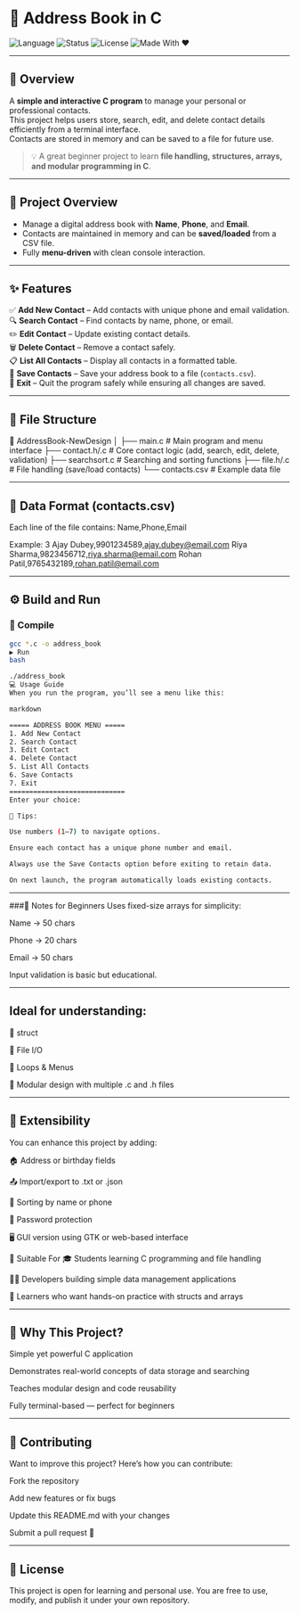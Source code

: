 # 📒 Address Book in C

![Language](https://img.shields.io/badge/Language-C-blue)
![Status](https://img.shields.io/badge/Project%20Type-Console%20App-brightgreen)
![License](https://img.shields.io/badge/License-Open%20Source-yellow)
![Made With ❤️](https://img.shields.io/badge/Made%20With-%E2%9D%A4-red)

---

## 🧠 Overview
A **simple and interactive C program** to manage your personal or professional contacts.  
This project helps users store, search, edit, and delete contact details efficiently from a terminal interface.  
Contacts are stored in memory and can be saved to a file for future use.  

> 💡 A great beginner project to learn **file handling, structures, arrays, and modular programming in C**.

---

## 🎯 Project Overview
- Manage a digital address book with **Name**, **Phone**, and **Email**.
- Contacts are maintained in memory and can be **saved/loaded** from a CSV file.
- Fully **menu-driven** with clean console interaction.

---

## ✨ Features
✅ **Add New Contact** – Add contacts with unique phone and email validation.  
🔍 **Search Contact** – Find contacts by name, phone, or email.  
✏️ **Edit Contact** – Update existing contact details.  
🗑️ **Delete Contact** – Remove a contact safely.  
📋 **List All Contacts** – Display all contacts in a formatted table.  
💾 **Save Contacts** – Save your address book to a file (`contacts.csv`).  
🚪 **Exit** – Quit the program safely while ensuring all changes are saved.  

---

## 🧩 File Structure
📁 AddressBook-NewDesign
│
├── main.c # Main program and menu interface
├── contact.h/.c # Core contact logic (add, search, edit, delete, validation)
├── searchsort.c # Searching and sorting functions
├── file.h/.c # File handling (save/load contacts)
└── contacts.csv # Example data file

---

## 🧱 Data Format (contacts.csv)
Each line of the file contains:
Name,Phone,Email

Example:
3
Ajay Dubey,9901234589,ajay.dubey@email.com
Riya Sharma,9823456712,riya.sharma@email.com
Rohan Patil,9765432189,rohan.patil@email.com


---

## ⚙️ Build and Run

### 🧮 Compile
```bash
gcc *.c -o address_book
▶️ Run
bash

./address_book
💻 Usage Guide
When you run the program, you’ll see a menu like this:

markdown

===== ADDRESS BOOK MENU =====
1. Add New Contact
2. Search Contact
3. Edit Contact
4. Delete Contact
5. List All Contacts
6. Save Contacts
7. Exit
=============================
Enter your choice:

🧾 Tips:

Use numbers (1–7) to navigate options.

Ensure each contact has a unique phone number and email.

Always use the Save Contacts option before exiting to retain data.

On next launch, the program automatically loads existing contacts.

```
---

###🧠 Notes for Beginners
Uses fixed-size arrays for simplicity:

Name → 50 chars

Phone → 20 chars

Email → 50 chars

Input validation is basic but educational.

---

## Ideal for understanding:

🧩 struct

💾 File I/O

🔄 Loops & Menus

📂 Modular design with multiple .c and .h files

---

## 🔧 Extensibility
You can enhance this project by adding:

🏠 Address or birthday fields

📤 Import/export to .txt or .json

🧮 Sorting by name or phone

🔐 Password protection

🖥️ GUI version using GTK or web-based interface

🧰 Suitable For
🎓 Students learning C programming and file handling

🧑‍💻 Developers building simple data management applications

🧠 Learners who want hands-on practice with structs and arrays

---

## 🧩 Why This Project?
Simple yet powerful C application

Demonstrates real-world concepts of data storage and searching

Teaches modular design and code reusability

Fully terminal-based — perfect for beginners

---

## 🤝 Contributing
Want to improve this project?
Here’s how you can contribute:

Fork the repository

Add new features or fix bugs

Update this README.md with your changes

Submit a pull request 🚀

---

## 🧾 License
This project is open for learning and personal use.
You are free to use, modify, and publish it under your own repository.

